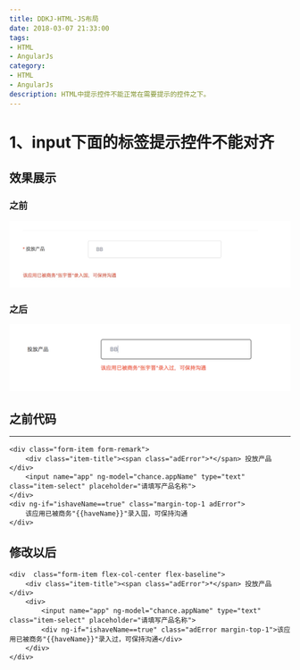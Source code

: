 ```yaml
---
title: DDKJ-HTML-JS布局
date: 2018-03-07 21:33:00
tags: 
- HTML 
- AngularJs
category: 
- HTML
- AngularJs
description: HTML中提示控件不能正常在需要提示的控件之下。
---
```

<!-- image url 
https://raw.githubusercontent.com/HealerJean/HealerJean.github.io/master/blogImages
-->

# 1、input下面的标签提示控件不能对齐<br>
## 效果展示

### 之前

![WechatIMG234](https://raw.githubusercontent.com/HealerJean/HealerJean.github.io/master/blogImages/WechatIMG234.jpeg)


### 之后
![WX20180307-103852@2x](https://raw.githubusercontent.com/HealerJean/HealerJean.github.io/master/blogImages/WX20180307-103852%402x.png)

## **之前代码** <br/>
---

```
<div class="form-item form-remark">
    <div class="item-title"><span class="adError">*</span> 投放产品</div>
    <input name="app" ng-model="chance.appName" type="text" class="item-select" placeholder="请填写产品名称">
</div>
<div ng-if="ishaveName==true" class="margin-top-1 adError">
    该应用已被商务"{{haveName}}"录入国，可保持沟通
</div>

```
## 修改以后


```
<div  class="form-item flex-col-center flex-baseline">
    <div class="item-title"><span class="adError">*</span> 投放产品</div>
    <div>
        <input name="app" ng-model="chance.appName" type="text" class="item-select" placeholder="请填写产品名称">
        <div ng-if="ishaveName==true" class="adError margin-top-1">该应用已被商务"{{haveName}}"录入过，可保持沟通</div>
    </div>
</div>

```

<!-- Gitalk 评论 start  -->

<link rel="stylesheet" href="https://unpkg.com/gitalk/dist/gitalk.css">
<script src="https://unpkg.com/gitalk@latest/dist/gitalk.min.js"></script> 
<div id="gitalk-container"></div>    
 <script type="text/javascript">
    var gitalk = new Gitalk({
		clientID: `1d164cd85549874d0e3a`,
		clientSecret: `527c3d223d1e6608953e835b547061037d140355`,
		repo: `HealerJean.github.io`,
		owner: 'HealerJean',
		admin: ['HealerJean'],
		id: 'dTZCSgOlpcWLAwfu',
    });
    gitalk.render('gitalk-container');
</script> 

<!-- Gitalk end -->

